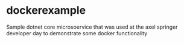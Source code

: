 # dockerexample
Sample dotnet core microsoervice that was used at the axel springer developer day to demonstrate some docker functionality
